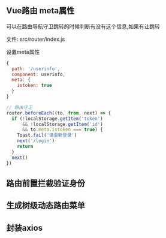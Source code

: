 ## Vue路由 meta属性

可以在路由导航守卫跳转的时候判断有没有这个信息,如果有让跳转

文件: src/router/index.js

设置meta属性

```jsx
{
  path: '/userinfo',
  component: userinfo,
  meta: {
    istoken: true
  }
}
```



```jsx
// 路由守卫
router.beforeEach((to, from, next) => {
  if (!localStorage.getItem('token') 
      && !localStorage.getItem('id') 
      && to.meta.istoken === true) {
    Toast.fail('请重新登录')
    next('/login')
    return
  }
  next()
})
```







## 路由前置拦截验证身份





## 生成树级动态路由菜单





## 封装axios

